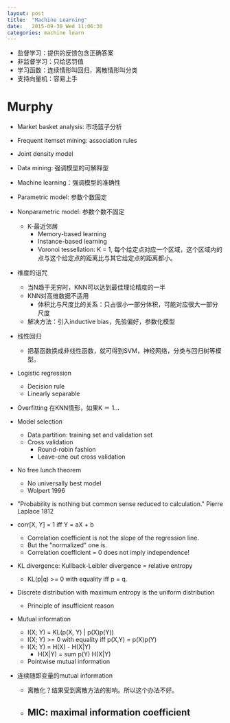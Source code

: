 ```yaml
---
layout: post
title:  "Machine Learning"
date:   2015-09-30 Wed 11:06:30
categories: machine learn
---
```


- 监督学习：提供的反馈包含正确答案
- 非监督学习：只给惩罚值
- 学习函数：连续情形叫回归，离散情形叫分类
- 支持向量机：容易上手


# Murphy

- Market basket analysis: 市场篮子分析
- Frequent itemset mining: association rules
- Joint density model

- Data mining: 强调模型的可解释型
- Machine learning：强调模型的准确性

- Parametric model: 参数个数固定
- Nonparametric model: 参数个数不固定
    - K-最近邻居
        - Memory-based learning
        - Instance-based learning
        - Voronoi tessellation: K = 1, 每个给定点对应一个区域，这个区域内的点与这个给定点的距离比与其它给定点的距离都小。
- 维度的诅咒
    - 当N趋于无穷时，KNN可以达到最佳理论精度的一半
    - KNN对高维数据不适用
        - 体积比与尺度比的关系：只占很小一部分体积，可能对应很大一部分尺度
    - 解决方法：引入inductive bias，先验偏好，参数化模型
- 线性回归
    - 把基函数换成非线性函数，就可得到SVM，神经网络，分类与回归树等模型。
- Logistic regression
    - Decision rule
    - Linearly separable
- Overfitting
    在KNN情形，如果K ＝ 1...
- Model selection
    - Data partition: training set and validation set
    - Cross validation
        - Round-robin fashion
        - Leave-one out cross validation
- No free lunch theorem
    - No universally best model
    - Wolpert 1996

- "Probability is nothing but common sense reduced to calculation."  Pierre Laplace 1812
- corr[X, Y] = 1 iff Y = aX + b
    - Correlation coefficient is not the slope of the regression line.
    - But the "normalized" one is.
    - Correlation coefficient = 0 does not imply independence!

- KL divergence: Kullback-Leibler divergence = relative entropy
    - KL(p|q) >= 0 with equality iff p = q.

- Discrete distribution with maximum entropy is the uniform distribution
    - Principle of insufficient reason

- Mutual information
    - I(X; Y) = KL(p(X, Y) | p(X)p(Y))
    - I(X; Y) >= 0 with equality iff p(X,Y) = p(X)p(Y)
    - I(X; Y) = H(X) - H(X|Y)
        - H(X|Y) = sum p(Y) H(X|Y)
    - Pointwise mutual information

- 连续随即变量的mutual information
    - 离散化？结果受到离散方法的影响。所以这个办法不好。
    - MIC: maximal information coefficient
        - 
